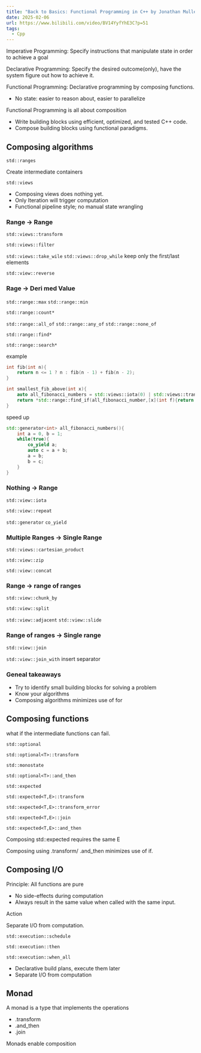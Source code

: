 ```yaml
---
title: "Back to Basics: Functional Programming in C++ by Jonathan Muller"
date: 2025-02-06
url: https://www.bilibili.com/video/BV14YyfYhE3C?p=51
tags:
  - Cpp
---
```


Imperative Programming: Specify instructions that manipulate state in order to achieve a goal

Declarative Programming: Specify the desired outcome(only), have the system figure out how to achieve it.

Functional Programming: Declarative programming by composing functions.

- No state: easier to reason about, easier to parallelize

Functional Programming is all about composition

- Write building blocks using efficient, optimized, and tested C++ code.
- Compose building blocks using functional paradigms.

## Composing algorithms

`std::ranges`

Create intermediate containers

`std::views`

- Composing views does nothing yet.
- Only Iteration will trigger computation
- Functional pipeline style; no manual state wrangling

### Range -> Range

`std::views::transform`

`std::views::filter`

`std::views::take_wile` `std::views::drop_while` keep only the first/last elements

`std::view::reverse`

### Rage -> Deri med Value

`std::range::max` `std::range::min`

`std::range::count*`

`std::range::all_of` `std::range::any_of` `std::range::none_of`

`std::range::find*`

`std::range::search*`

example

```cpp
int fib(int n){
    return n <= 1 ? n : fib(n - 1) + fib(n - 2);
}

int smallest_fib_above(int x){
    auto all_fibonacci_numbers = std::views::iota(0) | std::views::transform(fib);
    return *std::range::find_if(all_fibonacci_number,[x](int f){return f > x;});
}

```

speed up

```cpp
std::generator<int> all_fibonacci_numbers(){
    int a = 0, b = 1;
    while(true){
        co_yield a;
        auto c = a + b;
        a = b;
        b = c;
    }
}
```

### Nothing -> Range

`std::view::iota`

`std::view::repeat`

`std::generator` `co_yield`

### Multiple Ranges -> Single Range

`std::views::cartesian_product`

`std::view::zip`

`std::view::concat`

### Range -> range of ranges

`std::view::chunk_by`

`std::view::split`

`std::view::adjacent` `std::view::slide`

### Range of ranges -> Single range

`std::view::join`

`std::view::join_with` insert separator

### Geneal takeaways

- Try to identify small building blocks for solving a problem
- Know your algorithms
- Composing algorithms minimizes use of for

## Composing functions

what if the intermediate functions can fail.

`std::optional`

`std::optional<T>::transform`

`std::monostate`

`std::optional<T>::and_then`

`std::expected`

`std::expected<T,E>::transform`

`std::expected<T,E>::transform_error`

`std::expected<T,E>::join`

`std::expected<T,E>::and_then`

Composing std::expected requires the same E

Composing using .transform/ .and_then minimizes use of if.

## Composing I/O

Principle: All functions are pure

- No side-effects during computation
- Always result in the same value when called with the same input.

Action

Separate I/O from computation.

`std::execution::schedule`

`std::execution::then`

`std::execution::when_all`

- Declarative build plans, execute them later
- Separate I/O from computation

## Monad

A monad is a type that implements the operations

- .transform
- .and_then
- .join

Monads enable composition
